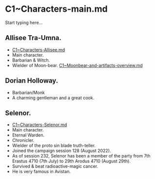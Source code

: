 # C1~Characters-main.md

Start typing here...

## Allisee Tra-Umna.
- [C1~Characters-Allisee.md](C01-Allisee.md)
- Main character.
- Barbarian & Witch.
- Wielder of Moon-bear. [C1~Moonbear-and-artifacts-overview.md](C01-Moonbear-and-artifacts-overview.md)

## Dorian Holloway.
- Barbarian/Monk
- A charming gentleman and a great cook.

## Selenor.

- [C1~Characters-Selenor.md](C01-Selenor.md)
- Main character.
- Eternal Warden.
- Chronicler.
- Wielder of the proto sin blade truth-teller.
- Joined the campaign session 128 (August 2022).
- As of session 232, Selenor has been a member of the party from 7th Erastus 4710 (7th July) to 29th Arodus 4710 
  (August 29th).
- Survived & beat radioactive-magic cancer.
- He is very famous in Avistan.
